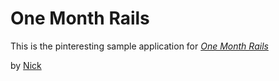 # One Month Rails

This is the pinteresting sample application for 
[*One Month Rails*](http://onemothrails.com)

by [Nick](http://vnagrp.com)
